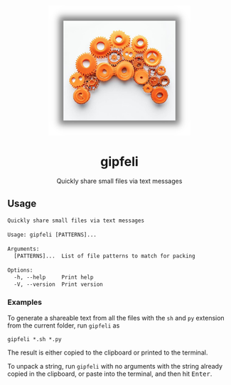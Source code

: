
<p align="center"><img src="art/logo.png" width="320px"/></p>

<h1 align="center">gipfeli</h1>

<p align="center">Quickly share small files via text messages</p>


## Usage

~~~
Quickly share small files via text messages

Usage: gipfeli [PATTERNS]...

Arguments:
  [PATTERNS]...  List of file patterns to match for packing

Options:
  -h, --help     Print help
  -V, --version  Print version
~~~

### Examples

To generate a shareable text from all the files with the `sh` and `py` extension from the current folder, run `gipfeli` as

~~~console
gipfeli *.sh *.py
~~~

The result is either copied to the clipboard or printed to the terminal.

To unpack a string, run `gipfeli` with no arguments with the string already
copied in the clipboard, or paste into the terminal, and then hit
<kbd>Enter</kbd>.
